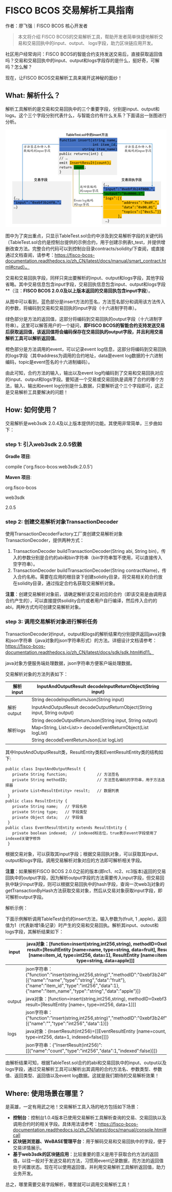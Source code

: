 # FISCO BCOS 交易解析工具指南

作者：廖飞强｜FISCO BCOS 核心开发者

> 本文将介绍 FISCO BCOS的交易解析工具，帮助开发者简单快捷地解析交易和交易回执中的input、output、 logs字段，助力区块链应用开发。

社区用户经常询问：FISCO BCOS的智能合约支持发送交易后，直接获取返回值吗？交易和交易回执中的input、output和logs字段存的是什么，挺好奇，可解吗？怎么解？

现在，让FISCO BCOS交易解析工具来揭开这神秘的面纱！

## What: 解析什么？

解析工具解析的是交易和交易回执中的三个重要字段，分别是input、output和logs。这个三个字段分别代表什么，与智能合约有什么关系？下面请出一张图进行分析。

![](../../../../images/articles/4501/IMG_4963.PNG)

图中为了突出重点，只显示TableTest.sol合约中涉及到交易解析字段的关键代码（TableTest.sol合约是控制台提供的示例合约，用于创建示例表t_test，并提供增删改查方法。完整合约代码可以到控制台目录contracts/solidity/下查阅，或直接通过文档查阅，请参考：https://fisco-bcos-documentation.readthedocs.io/zh_CN/latest/docs/manual/smart_contract.html#crud）。

交易和交易回执字段，同样只突出要解析的input、output和logs字段，其他字段省略。其中交易信息包含input字段，交易回执信息包含input、output和logs字段**（注：**FISCO BCOS 2.0.0及以上版本返回的交易回执包含input字段**）。

从图中可以看到，蓝色部分是insert方法的签名，方法签名部分和调用该方法传入的参数，将编码到交易和交易回执的input字段（十六进制字符串）。

绿色部分是方法的返回值，这部分将编码到交易回执的output字段（十六进制字符串）。这里可以解答用户的一个疑问，**即FISCO BCOS的智能合约支持发送交易后获取返回值，该返回值将会编码保存在交易回执的output字段，并且利用交易解析工具可以解析返回值**。

橙色部分是方法调用的event，可以记录event log信息，这部分将编码到交易回执的logs字段（其中address为调用的合约地址，data是event log数据的十六进制编码，topic是event签名的十六进制编码）。

由此可知，合约方法的输入，输出以及event log均编码到了交易和交易回执对应的input、output和logs字段。要知道一个交易或交易回执是调用了合约的哪个方法，输入、输出和event log分别是什么数据，只要解析这个三个字段即可，这正是交易解析工具要解决的问题！

## How: 如何使用？

交易解析是web3sdk 2.0.4及以上版本提供的功能。其使用非常简单，三步曲如下：

### step 1: 引入web3sdk 2.0.5依赖

**Gradle 项目**:

compile ('org.fisco-bcos:web3sdk:2.0.5')

**Maven 项目**:

<dependency>

  <groupId>org.fisco-bcos</groupId>

  <artifactId>web3sdk</artifactId>

  <version>2.0.5</version>

</dependency>

### step 2: 创建交易解析对象TransactionDecoder

使用TransactionDecoderFactory工厂类创建交易解析对象TransactionDecoder，提供两种方式：

1. TransactionDecoder buildTransactionDecoder(String abi, String bin)，传入的参数分别是合约的abi和bin字符串（bin字符串暂不使用，可以直接传入空字符串）。
2. TransactionDecoder buildTransactionDecoder(String contractName)，传入合约名称。需要在应用的根目录下创建solidity目录，将交易相关的合约放在solidity目录，通过指定合约名获取交易解析对象。

**注意**：创建交易解析对象前，请确定解析该交易对应的合约（即该交易是由调用该合约产生的），可以直接提供solidity合约或者用户自行编译，然后传入合约的abi，两种方式均可创建交易解析对象。

### step 3: 调用交易解析对象进行解析任务

TransactionDecoder对input，output和logs的解析结果均分别提供返回java对象和json字符串（java对象的json字符串形式）的方法。详细设计文档请参考：https://fisco-bcos-documentation.readthedocs.io/zh_CN/latest/docs/sdk/sdk.html#id11。

java对象方便服务端处理数据，json字符串方便客户端处理数据。

交易解析对象的方法列表如下：

| 解析input  | InputAndOutputResult decodeInputReturnObject(String input)   |
| ---------- | ------------------------------------------------------------ |
|            | String decodeInputReturnJson(String input)                   |
| 解析output | InputAndOutputResult decodeOutputReturnObject(String input, String output) |
|            | String decodeOutputReturnJson(String input, String output)   |
| 解析logs   | Map<String, List<List<EventResultEntity>>> decodeEventReturnObject(List<Log> logList) |
|            | String decodeEventReturnJson(List<Log> logList)              |

其中InputAndOutputResult类，ResultEntity类和EventResultEntity类的结构如下:

```
public class InputAndOutputResult {
   private String function;             // 方法签名
   private String methodID;             // 方法签名编码的字符串，用于方法选择器
   private List<ResultEntity> result;   // 数据列表
 }
public class ResultEntity {
   private String name;   // 字段名称
   private String type;   // 字段类型
   private Object data;   // 字段值
 }
public class EventResultEntity extends ResultEntity {
   private boolean indexed;  // indexed标志位，true表示event字段使用了indexed关键字修饰
 }
```

根据交易对象，可以获取其input字段；根据交易回执对象，可以获取其input、output和logs字段。调用交易解析对象对应的方法即可解析相关字段。

**注意**：如果解析FISCO BCOS 2.0.0之前的版本(即rc1、rc2、rc3版本)返回的交易回执中的output字段，因为解析output字段的方法需要传入input字段，但交易回执中缺少input字段，则可以根据交易回执中的hash字段，查询一次web3j对象的getTransactionByHash方法获取交易对象，然后从交易对象获取input字段，即可解析output字段。

解析示例：

下面示例解析调用TableTest合约的insert方法，输入参数为(fruit, 1 ,apple)，返回值为1（代表新增1条记录）时产生的交易和交易回执。解析其input、outout和logs字段，其解析结果如下：

| input  | java对象：[function=insert(string,int256,string), methodID=0xebf3b24f, result=[ResultEntity [name=name, type=string, data=fruit], ResultEntity [name=item_id, type=int256, data=1], ResultEntity [name=item_name, type=string, data=apple]]] |
| ------ | ------------------------------------------------------------ |
|        | json字符串：{"function":"insert(string,int256,string)","methodID":"0xebf3b24f","result":[{"name":"name","type":"string","data":"fruit"},{"name":"item_id","type":"int256","data":1},{"name":"item_name","type":"string","data":"apple"}]} |
| output | java对象：[function=insert(string,int256,string), methodID=0xebf3b24f, result=[ResultEntity [name=, type=int256, data=1]]] |
|        | json字符串：{"function":"insert(string,int256,string)","methodID":"0xebf3b24f","result":[{"name":"","type":"int256","data":1}]} |
| logs   | java对象：{InsertResult(int256)=[[EventResultEntity [name=count, type=int256, data=1, indexed=false]]]} |
|        | json字符串：{"InsertResult(int256)":[[{"name":"count","type":"int256","data":1,"indexed":false}]]} |

由解析结果可知，根据TableTest.sol合约的abi和交易回执中的input、output以及logs字段，通过交易解析工具可以解析出其调用的合约方法名、参数类型、参数值、返回类型、返回值以及event log数据。这就是我们期待的交易解析效果！

## Where: 使用场景在哪里？

是英雄，一定有用武之地！交易解析工具入场的地方包括如下场景：

- **控制台**：控制台1.0.4版本已使用交易解析工具解析查询的交易、交易回执以及调用合约时的相关字段。具体用法请参考：https://fisco-bcos-documentation.readthedocs.io/zh_CN/latest/docs/manual/console.html#call
- **区块链浏览器、WeBASE管理平台**：用于解码交易和交易回执中的字段，便于交易详情展示。
- **基于web3sdk的区块链应用**：比较重要的意义是用于获取合约方法的返回值，以往一般对于发送交易的方法，习惯用event记录数据，而方法的返回值处于闲置状态。现在可以使用返回值，并利用交易解析工具解析返回值，助力业务开发。

总之，哪里需要交易字段解析，哪里就可以调用交易解析工具！